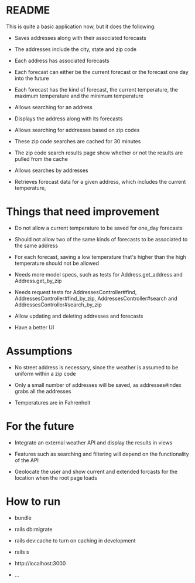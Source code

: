 # README

This is quite a basic application now, but it does the following:

* Saves addresses along with their associated forecasts

* The addresses include the city, state and zip code

* Each address has associated forecasts

* Each forecast can either be the current forecast or the forecast one day into the future

* Each forecast has the kind of forecast, the current temperature, the maximum temperature and the minimum temperature

* Allows searching for an address

* Displays the address along with its forecasts

* Allows searching for addresses based on zip codes

* These zip code searches are cached for 30 minutes

* The zip code search results page show whether or not the results are pulled from the cache

* Allows searches by addresses

* Retrieves forecast data for a given address, which includes the current temperature,

# Things that need improvement

* Do not allow a current temperature to be saved for one_day forecasts

* Should not allow two of the same kinds of forecasts to be associated to the same address

* For each forecast, saving a low temperature that's higher than the high temperature should not be allowed

* Needs more model specs, such as tests for Address.get_address and Address.get_by_zip 

* Needs request tests for AddressesController#find, AddressesController#find_by_zip, AddressesController#search and AddressesController#search_by_zip

* Allow updating and deleting addresses and forecasts

* Have a better UI

# Assumptions

* No street address is necessary, since the weather is assumed to be uniform within a zip code

* Only a small number of addresses will be saved, as addresses#index grabs all the addresses

* Temperatures are in Fahrenheit

# For the future

* Integrate an external weather API and display the results in views

* Features such as searching and filtering will depend on the functionality of the API

* Geolocate the user and show current and extended forcasts for the location when the root page loads

# How to run

* bundle

* rails db:migrate

* rails dev:cache to turn on caching in development 

* rails s

* http://localhost:3000

* ...
